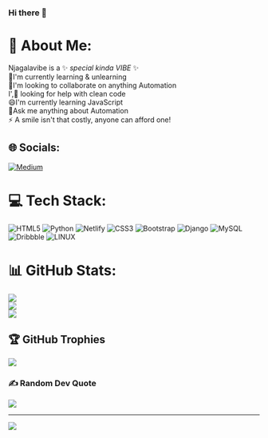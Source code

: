 ### Hi there 👋
# 💫 About Me:
Njagalavibe is a ✨ _special kinda VIBE_ ✨<br> 
🔭I'm currently learning & unlearning<br>👯I'm looking to collaborate on anything Automation<br>I',🤔 looking for help with clean code<br> 😄I'm currently learning JavaScript<br>💬Ask me anything about Automation<br>⚡ A smile isn't that costly, anyone can afford one!<br>


## 🌐 Socials:
[![Medium](https://img.shields.io/badge/Medium-12100E?logo=medium&logoColor=white)](https://medium.com/@Njagalavibe) 

# 💻 Tech Stack:
![HTML5](https://img.shields.io/badge/html5-%23E34F26.svg?style=flat&logo=html5&logoColor=white) ![Python](https://img.shields.io/badge/python-3670A0?style=flat&logo=python&logoColor=ffdd54) ![Netlify](https://img.shields.io/badge/netlify-%23000000.svg?style=flat&logo=netlify&logoColor=#00C7B7) ![CSS3](https://img.shields.io/badge/css3-%231572B6.svg?style=flat&logo=css3&logoColor=white) ![Bootstrap](https://img.shields.io/badge/bootstrap-%23563D7C.svg?style=flat&logo=bootstrap&logoColor=white) ![Django](https://img.shields.io/badge/django-%23092E20.svg?style=flat&logo=django&logoColor=white) ![MySQL](https://img.shields.io/badge/mysql-%2300f.svg?style=flat&logo=mysql&logoColor=white) ![Dribbble](https://img.shields.io/badge/Dribbble-EA4C89?style=flat&logo=dribbble&logoColor=white) ![LINUX](https://img.shields.io/badge/Linux-FCC624?style=flat&logo=linux&logoColor=black)
# 📊 GitHub Stats:
![](https://github-readme-stats.vercel.app/api?username=njagalavibe&theme=vue-dark&hide_border=false&include_all_commits=true&count_private=true)<br/>
![](https://github-readme-streak-stats.herokuapp.com/?user=njagalavibe&theme=vue-dark&hide_border=false)<br/>
![](https://github-readme-stats.vercel.app/api/top-langs/?username=njagalavibe&theme=vue-dark&hide_border=false&include_all_commits=true&count_private=true&layout=compact)

## 🏆 GitHub Trophies
![](https://github-profile-trophy.vercel.app/?username=njagalavibe&theme=radical&no-frame=false&no-bg=true&margin-w=4)

### ✍️ Random Dev Quote
![](https://quotes-github-readme.vercel.app/api?type=horizontal&theme=radical)

---
[![](https://visitcount.itsvg.in/api?id=njagalavibe&icon=0&color=0)](https://visitcount.itsvg.in)

<!-- Proudly created with GPRM ( https://gprm.itsvg.in ) -->
